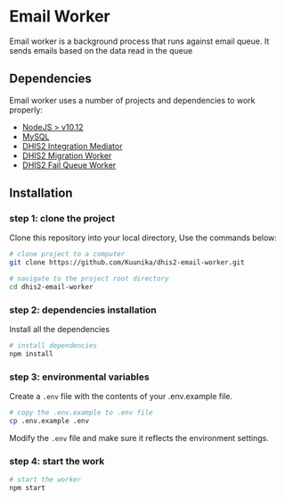 # Email Worker

Email worker is a background process that runs against email queue. It sends emails based on the data read in the queue

## Dependencies

Email worker uses a number of projects and dependencies to work properly:

- [NodeJS > v10.12](https://nodejs.org/en/download/ "node")
- [MySQL](https://dev.mysql.com/downloads/mysql/ "mysql")
- [DHIS2 Integration Mediator](https://github.com/BaobabHealthTrust/dhis2-integration-mediator)
- [DHIS2 Migration Worker](https://github.com/Kuunika/dhis2-migration-worker)
- [DHIS2 Fail Queue Worker](https://github.com/Kuunika/dhis2-fail-queue-worker)

## Installation

### step 1: clone the project

Clone this repository into your local directory, Use the commands below:

```sh
# clone project to a computer
git clone https://github.com/Kuunika/dhis2-email-worker.git

# navigate to the project root directory
cd dhis2-email-worker
```

### step 2: dependencies installation

Install all the dependencies

```sh
# install dependencies
npm install
```

### step 3: environmental variables

Create a `.env` file with the contents of your .env.example file.

```sh
# copy the .env.example to .env file
cp .env.example .env
```

Modify the `.env` file and make sure it reflects the environment settings.

### step 4: start the work

```sh
# start the worker
npm start
```
